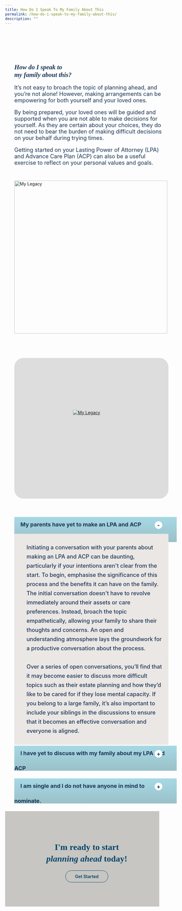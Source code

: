 ```yaml
---
title: How Do I Speak To My Family About This
permalink: /how-do-i-speak-to-my-family-about-this/
description: ""
---
```

<style>
        /\* cyrillic \*/
@font-face {
  font-family: 'Playfair Display';
  font-style: normal;
  font-weight: 500;
  font-display: swap;
  src: url(https://fonts.gstatic.com/s/playfairdisplay/v30/nuFiD-vYSZviVYUb\_rj3ij\_\_anPXDTjYgEM86xRbPQ.woff2) format('woff2');
  unicode-range: U+0301, U+0400-045F, U+0490-0491, U+04B0-04B1, U+2116;
}
/\* vietnamese \*/
@font-face {
  font-family: 'Playfair Display';
  font-style: normal;
  font-weight: 500;
  font-display: swap;
  src: url(https://fonts.gstatic.com/s/playfairdisplay/v30/nuFiD-vYSZviVYUb\_rj3ij\_\_anPXDTPYgEM86xRbPQ.woff2) format('woff2');
  unicode-range: U+0102-0103, U+0110-0111, U+0128-0129, U+0168-0169, U+01A0-01A1, U+01AF-01B0, U+0300-0301, U+0303-0304, U+0308-0309, U+0323, U+0329, U+1EA0-1EF9, U+20AB;
}
/\* latin-ext \*/
@font-face {
  font-family: 'Playfair Display';
  font-style: normal;
  font-weight: 500;
  font-display: swap;
  src: url(https://fonts.gstatic.com/s/playfairdisplay/v30/nuFiD-vYSZviVYUb\_rj3ij\_\_anPXDTLYgEM86xRbPQ.woff2) format('woff2');
  unicode-range: U+0100-02AF, U+0304, U+0308, U+0329, U+1E00-1E9F, U+1EF2-1EFF, U+2020, U+20A0-20AB, U+20AD-20CF, U+2113, U+2C60-2C7F, U+A720-A7FF;
}
/\* latin \*/
@font-face {
  font-family: 'Playfair Display';
  font-style: normal;
  font-weight: 500;
  font-display: swap;
  src: url(https://fonts.gstatic.com/s/playfairdisplay/v30/nuFiD-vYSZviVYUb\_rj3ij\_\_anPXDTzYgEM86xQ.woff2) format('woff2');
  unicode-range: U+0000-00FF, U+0131, U+0152-0153, U+02BB-02BC, U+02C6, U+02DA, U+02DC, U+0304, U+0308, U+0329, U+2000-206F, U+2074, U+20AC, U+2122, U+2191, U+2193, U+2212, U+2215, U+FEFF, U+FFFD;
}
/\* cyrillic \*/
@font-face {
  font-family: 'Playfair Display';
  font-style: normal;
  font-weight: 600;
  font-display: swap;
  src: url(https://fonts.gstatic.com/s/playfairdisplay/v30/nuFiD-vYSZviVYUb\_rj3ij\_\_anPXDTjYgEM86xRbPQ.woff2) format('woff2');
  unicode-range: U+0301, U+0400-045F, U+0490-0491, U+04B0-04B1, U+2116;
}
/\* vietnamese \*/
@font-face {
  font-family: 'Playfair Display';
  font-style: normal;
  font-weight: 600;
  font-display: swap;
  src: url(https://fonts.gstatic.com/s/playfairdisplay/v30/nuFiD-vYSZviVYUb\_rj3ij\_\_anPXDTPYgEM86xRbPQ.woff2) format('woff2');
  unicode-range: U+0102-0103, U+0110-0111, U+0128-0129, U+0168-0169, U+01A0-01A1, U+01AF-01B0, U+0300-0301, U+0303-0304, U+0308-0309, U+0323, U+0329, U+1EA0-1EF9, U+20AB;
}
/\* latin-ext \*/
@font-face {
  font-family: 'Playfair Display';
  font-style: normal;
  font-weight: 600;
  font-display: swap;
  src: url(https://fonts.gstatic.com/s/playfairdisplay/v30/nuFiD-vYSZviVYUb\_rj3ij\_\_anPXDTLYgEM86xRbPQ.woff2) format('woff2');
  unicode-range: U+0100-02AF, U+0304, U+0308, U+0329, U+1E00-1E9F, U+1EF2-1EFF, U+2020, U+20A0-20AB, U+20AD-20CF, U+2113, U+2C60-2C7F, U+A720-A7FF;
}
/\* latin \*/
@font-face {
  font-family: 'Playfair Display';
  font-style: normal;
  font-weight: 600;
  font-display: swap;
  src: url(https://fonts.gstatic.com/s/playfairdisplay/v30/nuFiD-vYSZviVYUb\_rj3ij\_\_anPXDTzYgEM86xQ.woff2) format('woff2');
  unicode-range: U+0000-00FF, U+0131, U+0152-0153, U+02BB-02BC, U+02C6, U+02DA, U+02DC, U+0304, U+0308, U+0329, U+2000-206F, U+2074, U+20AC, U+2122, U+2191, U+2193, U+2212, U+2215, U+FEFF, U+FFFD;
}
@font-face {
    font-family: 'proxima_nova_bold';
    src: url('http://chodri.com/legacy/src/fonts/Proxima-Nova-Alt-Bold-webfont.woff2') format('woff2');
    font-weight: normal;
    font-style: normal;
}
@font-face {
    font-family: 'Myriad Pro';
    src: url('http://chodri.com/legacy/src/fonts/Myriad-Web-Pro-Regular.ttf');
    src: url('http://chodri.com/legacy/src/fonts/Myriad-Web-Pro-Regular.ttf') format('truetype');
    font-weight: normal;
    font-style: normal;
}
.container{
    width: 1170px;
margin: 0 auto;
}
section.bp-section {
padding: 0;
}
.action__b h4{
color: #000;
font-size: 24px;
margin-top: 15px;
margin-bottom: 0;
}
.action__b h4 a{
color: #01436b;
} 
section.bp-section .bp-container {
padding-bottom: 0!important;
}
.m-b-80{
margin-bottom: 80px;
}
container-fluid{
width: 100%;
}
section.bp-section.is-small.bp-section-pagetitle {
display: none;
}
a.p-button.btn {
    border-color: #01436b;
    background-color: transparent;
    border-radius: 30px;
    color: #01436b;
    margin-top: 30px;
    font-weight: 600;
    text-decoration: none;
    border: 1px solid #01436b;
    padding: 10px 30px;
}
.action_3 h2, .action_3 h2 i {
    line-height: 52px;
    font-size: 42px;
    font-family: 'Playfair Display';
    color: #01436b;
    margin-bottom: 30px;
}
section.bp-section .bp-container {
    width: 100%!important;
    max-width: 100%!important;
    padding-top: 0!important;
}
.col.is-8.is-offset-2.print-content {
    margin-left: 0;
    width: 100%;
}
.col-3 {
    width: 25%;
    PADDING: 0 15px;
}
.col-8 {
    width: 75%;
    PADDING: 0 15px;
}
.col-4 {
    width: 33.33%;
    PADDING: 0 15px;
}
.col-6 {
    width: 50%;
    PADDING: 0 15px;
}
.col-12 {
    width: 100%;
    PADDING: 0 15px;
}
.p-t-80 {
    padding-top: 80px;
}
.p-b-80{
    padding-bottom: 80px;
}
.u-align--center{
    text-align:center;
}
    .about_bb .inner {
    padding: 30px;
    background-color: #EBE7E5;
    border-radius: 25px;
}
    
    .about_bb h4 {
    color: #1A3554;
    font-weight: bold;
    margin-bottom: 0;
}
    .about_bb p {
    margin-top: 10px;
    font-size: 18px;
}	
.about_a_b h2 {
    color: #1A3554;
    font-family: 'Playfair Display'!important;
    font-weight: bold;
    font-style: italic;
}
	.content ul > li:last-child {
    margin-bottom: 0;
}
	ul.accordion ul {
    padding-left: 20px;
}
    .action__5 a{
    color: #1A3554;
    }
    .heading h3 {
    margin-bottom: 30px;
    color: #000;
}
    .m-b-30{
    margin-bottom: 30px;
    }
    .p-t-40{
    padding-top:40px;
    }
    .action_3 {
    background-color: #C8C6C3;
}
    .accordion ul {
  list-style: none;
  padding: 0;
}
.accordion ul li {
  margin: 0;
}
    .about_a_b img {
    width: 500px;
}
.action__4 h2{
        color: #000;
     font-family: 'Playfair Display';
    }
    .action__4 p{
        color: #000;
        font-size: 22px;
    line-height: 32px;
    }
    .accordion ul {
    margin: 0;
}
    .accordion .toggle{
        display:none;
    }
    ul.accordion input.toggle:checked + p {
    display: block;
    font-size: 18px;
}
    .p-lr-50{
    padding: 0 50px;
    }
.accordion ul li label {
    position: relative;
    color: #1A3554;
    display: inline-block;
    width: 100%;
    line-height: 49px;
    text-indent: 20px;
    cursor: pointer;
    font-weight: bold;
    font-size: 18px;
}
    .accordion ul li label::before {
    width: 100%;
    background-image: linear-gradient(#a6d9e5, #9ac0c8);
    display: block;
    color: #fefefe;
    padding: 0.75em;
    border-radius: 0.15em;
    transition: background 0.3s ease;
    margin-bottom: 0;
    border-radius: 0;
    content: "";
    position: absolute;
    left: 0;
    right: 0;
    top: 0;
    height: 55px;
    z-index: -1;
}
    a.play_btn {
    position: absolute;
    left: 0;
    right: 0;
    top: 50%;
    z-index: 99999;
    width: 120px;
    height: 120px;
    margin: 0 auto;
    margin-top: -60px;
}
    .about_a_b {
    display: flex;
    align-items: center;
}
    .video_acc .inner {
    position: relative;
}
    .about_a_b p {
    color: #1A3554;
    font-size: 18px;
}
    .content a{
        color: #1A3554!important;
    }
        .accordion ul .inner::after{
    content: "+";
    width: 25px;
    height: 25px;
    background-color: #fff;
    display: inline-block;
    text-align: center;
    border-radius: 50%;
    position: absolute;
    right: 20px;
    top: 14px;
    color: #1A3554;
    text-indent: 0;
    line-height: 25px;
        z-index: 11;
}
    ul.accordion input.toggle:checked + .inner::after {
    content: "-";
}
		.inner > ul > li:not(:last-child) {
    margin-bottom: 30px;
}
ul.accordion input.toggle:checked + .inner {
    height: auto;
    padding: 30px 20px;
}
    .accordion ul .inner {
    overflow: hidden;
    margin-top: 0;
    background-color: #EBE7E5;
    margin-top: 6px;
    height: 0;
    padding: 0 20px;
    transition: all ease-in-out .3s;
        -webkit-transition: all ease-in-out .3s;
     text-indent: 0;
}
    .accordion ul .inner p,.accordion ul .inner li {
     font-weight: 500;
    font-size: 18px;
      color: #1A3554;
    margin-top: 0;
    line-height: 30px;
    text-indent: 0;
    }
    .accordion ul .inner h4 {
     font-weight: bold;
    font-size: 22px;
      color: #1A3554;
      margin-top: 0;
      margin-bottom: 0;
    }
    p-lr-50{
    padding: 0 50px;
    }
        section.action__4 {
    position: relative;
}
.action__4::before {
    content: "";
    position: absolute;
    left: 30px;
    bottom: -7px;
    width: 200px;
    background-position: center;
    background-size: contain;
    background-repeat: no-repeat;
    background-image: url(https://i.imgur.com/ymZBFhy.png);
    z-index: -1;
    height: 200px;
}
    section.action__4 .container::after {
    content: "";
    position: absolute;
    right: 0;
    top: 0;
    width: 300px;
    height: 200px;
    background-size: contain;
    background-repeat: no-repeat;
    background-image: url(https://i.imgur.com/4gIO8gl.png);
}
    .container  {
    position: relative;
}
        .heading  {
    position: relative;
}
.heading::after {
    content: "";
    position: absolute;
    right: -50px;
    top: -28px;
    width: 300px;
    height: 200px;
    background-size: contain;
    background-repeat: no-repeat;
    background-image: url(https://i.imgur.com/AxzRdOk.png);
}
    @media(max-width: 1024px){
    .heading::after{
    display:none;
    }
        section.action__4 .container{
    display:none;
    }
    .action__4{
    display:none;
    }
        .p-lr-50{
    padding: 0;
    }
    .action_3 h2,.action_3 h2 i {
        line-height: 38px;
        font-size: 28px;
    }
    html {
    overflow-x: hidden;
}
    .about_a_b:first-child {
    margin-bottom: 30px;
}
.container {
    width: 100%;
    padding: 0 15px;
}
            .col-3 {
    width: 100%;
}
        .col-8 {
    width: 100%;
}
    .col-4 {
    width: 100%;
}
        .col-6 {
    width: 100%;
}
        .col-12 {
    width: 100%;
}
    .action_3 {
    background-color: #C7C6C2;
}
    }
    @media(min-width: 767px)and (max-width: 1140px){
    .container {
    padding: 0 15px;
}
    }
    </style>
<section class="about_ac">
    <div class="container">
      <div class="row p-t-80">
        <div class="col-6 about_a_b">
                    <div class="inner">
                    <h2>How do I speak to<br>my family about this?</h2>
                    <p>It’s not easy to broach the topic of planning ahead, and you’re not alone! However, making arrangements can be empowering for both yourself and your loved ones.</p>
                    <p>By being prepared, your loved ones will be guided and supported when you are not able to make decisions for yourself. As they are certain about your choices, they do not need to bear the burden of making difficult decisions on your behalf during trying times.</p>
                    <p>Getting started on your Lasting Power of Attorney (LPA) and Advance Care Plan (ACP) can also be a useful exercise to reflect on your personal values and goals.</p>
                    </div>
        </div>
                <div class="col-6 about_a_b">
                    <img alt="My Legacy" src="https://i.imgur.com/if4UL7S.png">
        </div>
      </div>
    </div>
  </section>
    
<section class="accordion p-t-80">
    <div class="container">
            <div class="row">
            <div style="margin-bottom: 60px" class="video_acc col-12">
                <div style="height: 460px; background-color:#ddd; border-radius:30px" class="inner">
                <a class="play_btn" href="#"><img alt="My Legacy" src="https://i.imgur.com/gm1Wmuu.png"></a>
                </div>
            </div>
            </div>
                <div class="row p-lr-50">
                <div class="col-12 accordion_b">
                <ul class="accordion">
                        <li>
                            <label for="accordion_1">
                                <input checked="" class="toggle" id="accordion_1" name="accordion" type="radio">My parents have yet to make an LPA and ACP
                                <div class="inner">
																	<ul>
																	<li>Initiating a conversation with your parents about making an LPA and ACP can be daunting, particularly if your intentions aren't clear from the start. To begin, emphasise the significance of this process and the benefits it can have on the family. The initial conversation doesn't have to revolve immediately around their assets or care preferences. Instead, broach the topic empathetically, allowing your family to share their thoughts and concerns. An open and understanding atmosphere lays the groundwork for a productive conversation about the process.</li>
                                <li>Over a series of open conversations, you’ll find that it may become easier to discuss more difficult topics such as their estate planning and how they’d like to be cared for if they lose mental capacity. If you belong to a large family, it’s also important to include your siblings in the discussions to ensure that it becomes an effective conversation and everyone is aligned.
                            </li>
																	</ul>
                                </div>
                            </label>
                        </li>
                        <li>
                            <label for="accordion_2">
                                <input class="toggle" id="accordion_2" name="accordion" type="radio">I have yet to discuss with my family about my LPA and ACP
                            <div class="inner">
															<ul>
                                <li>It’s not easy to discuss future planning matters with your family, especially since talking about losing mental capacity can be an uncomfortable conversation to have. It’s crucial to begin the discussion by explaining your intentions and the benefits of planning for it early.</li>
                               <li>Your conversations with your family have to be honest and open about your values and preferences for medical care. A close relationship with them does not guarantee that they are clear about what you want.</li>
                               <li>It is crucial to keep your family informed whenever there are changes in your LPA or ACP so they can stay up to date with what you want as you age.</li>
																</ul>
                                </div>
                            </label>
                        </li>
                        <li>
                            <label for="accordion_3">
                                <input class="toggle" id="accordion_3" name="accordion" type="radio">I am single and I do not have anyone in mind to nominate.
                                <div class="inner">
																	<ul>
                            <li>It is a common misconception that you can only involve immediate family members in your LPA and ACP. It is encouraged to discuss your healthcare preferences and values with people who know you best, and sometimes these individuals may not be your direct family members.</li>
                            <li>Your Donee(s) (LPA) and nominated healthcare spokesperson(s) (ACP) can be your family member or relative. In the event that you do not have a family member to appoint as your Donee, you may appoint others such as a friend, Professional Donee or a licensed trust company for property and affairs matters only (applicable LPA Form 2). What matters most is that these chosen individuals know you well and will prioritise your care preferences and beliefs.</li>
                            <li>It is crucial that these chosen individuals have the ability to communicate your values and care preferences to the healthcare team and other loved ones. They must also be able to handle the responsibility of enforcing your known care wishes in stressful situations.</li>
																		</ul>
                                </div>
                            </label>
                        </li>
                    </ul>
            </div>
    </div>
</div>
</section>

<section class="action__4">
    <div class="container" style="padding-top: 60px; padding-bottom: 90px">
        <div class="row p-lr-50">
            <div class="col-12 action__b m-b-80">
                <h4>Get started on <a href="#">making a Lasting Power Of Attorney</a>.</h4>
                <h4>Get started on <a href="#">making an Advance Care Plan</a>.</h4>
                <h4></h4>
            </div>
        </div>
        <div class="row p-lr-50 action__5">
            <div class="col-8">
                <div class="inner">
                <h2>My Legacy Vault</h2>
                <p>Plan, store and share your legal, healthcare and estate matters securely.<br> Upload your documents to <a class="read-more" href="https://mylegacy.life.gov.sg/vault/">My Legacy vault</a> for secure storage and share them with those you trust.</p>
                </div>
            </div>
        </div>
    </div>
</section>
<section class="action__" style="width:100%">
    <div class="container-fluid action_3" style="padding-top: 60px; padding-bottom: 90px">
        <div class="row">
            <div class="col-12 action3_b u-align--center">
                <h2>I'm ready to start <br><strong><i>planning ahead</i></strong> today!</h2>
                <a href="#" class="btn p-button">Get Started</a>
            </div>
        </div>
    </div>
</section>